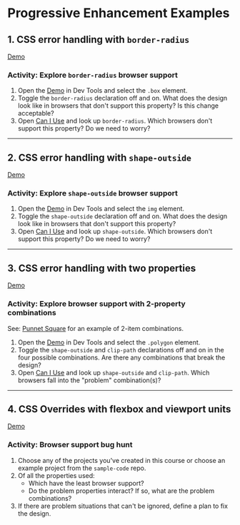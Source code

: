 # Progressive Enhancement Examples
## 1. CSS error handling with `border-radius`
[Demo](border-radius)

### Activity: Explore `border-radius` browser support
1. Open the [Demo](border-radius) in Dev Tools and select the `.box` element.
2. Toggle the `border-radius` declaration off and on. What does the design look like in browsers that don't support this property? Is this change acceptable?
3. Open [Can I Use](https://caniuse.com) and look up `border-radius`. Which browsers don't support this property? Do we need to worry?

---

## 2. CSS error handling with `shape-outside`
[Demo](shape-outside)

### Activity: Explore `shape-outside` browser support
1. Open the [Demo](shape-outside) in Dev Tools and select the `img` element.
2. Toggle the `shape-outside` declaration off and on. What does the design look like in browsers that don't support this property?
3. Open [Can I Use](https://caniuse.com) and look up `shape-outside`. Which browsers don't support this property? Do we need to worry?

---

## 3. CSS error handling with two properties
[Demo](clip-path)

### Activity: Explore browser support with 2-property combinations
See: [Punnet Square](https://en.wikipedia.org/wiki/Punnett_square) for an example of 2-item combinations.

1. Open the [Demo](clip-path) in Dev Tools and select the `.polygon` element.
2. Toggle the `shape-outside` and `clip-path` declarations off and on in the four possible combinations. Are there any combinations that break the design?
3. Open [Can I Use](https://caniuse.com) and look up `shape-outside` and `clip-path`. Which browsers fall into the "problem" combination(s)?

---

## 4. CSS Overrides with flexbox and viewport units
[Demo](flex-viewport)

### Activity: Browser support bug hunt
1. Choose any of the projects you've created in this course or choose an example project from the `sample-code` repo.
2. Of all the properties used:
    - Which have the least browser support?
    - Do the problem properties interact? If so, what are the problem combinations?
3. If there are problem situations that can't be ignored, define a plan to fix the design.